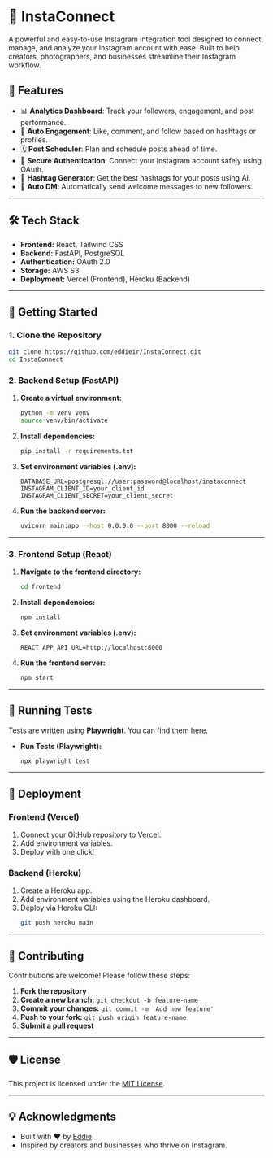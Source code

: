 # 📸 InstaConnect

A powerful and easy-to-use Instagram integration tool designed to connect, manage, and analyze your Instagram account with ease. Built to help creators, photographers, and businesses streamline their Instagram workflow.

## 🚀 Features
- 📊 **Analytics Dashboard**: Track your followers, engagement, and post performance.  
- 🤝 **Auto Engagement**: Like, comment, and follow based on hashtags or profiles.  
- 🗓️ **Post Scheduler**: Plan and schedule posts ahead of time.  
- 🔑 **Secure Authentication**: Connect your Instagram account safely using OAuth.  
- 📝 **Hashtag Generator**: Get the best hashtags for your posts using AI.  
- 💬 **Auto DM**: Automatically send welcome messages to new followers.  

---

## 🛠️ Tech Stack
- **Frontend:** React, Tailwind CSS  
- **Backend:** FastAPI, PostgreSQL  
- **Authentication:** OAuth 2.0  
- **Storage:** AWS S3  
- **Deployment:** Vercel (Frontend), Heroku (Backend)  

---

## 🚀 Getting Started
### 1. Clone the Repository
```bash
git clone https://github.com/eddieir/InstaConnect.git
cd InstaConnect
```
### 2. Backend Setup (FastAPI)
1. **Create a virtual environment:**
   ```bash
   python -m venv venv
   source venv/bin/activate
   ```
2. **Install dependencies:**
   ```bash
   pip install -r requirements.txt
   ```
3. **Set environment variables (.env):**
   ```
   DATABASE_URL=postgresql://user:password@localhost/instaconnect
   INSTAGRAM_CLIENT_ID=your_client_id
   INSTAGRAM_CLIENT_SECRET=your_client_secret
   ```
4. **Run the backend server:**
   ```bash
   uvicorn main:app --host 0.0.0.0 --port 8000 --reload
   ```

---
### 3. Frontend Setup (React)
1. **Navigate to the frontend directory:**
   ```bash
   cd frontend
   ```
2. **Install dependencies:**
   ```bash
   npm install
   ```
3. **Set environment variables (.env):**
   ```
   REACT_APP_API_URL=http://localhost:8000
   ```
4. **Run the frontend server:**
   ```bash
   npm start
   ```

---
## 🧪 Running Tests
Tests are written using **Playwright**. You can find them [here](https://github.com/eddieir/InstaConnect/tree/main/tests).
- **Run Tests (Playwright):**
  ```bash
  npx playwright test
  ```

---
## 🚀 Deployment
### Frontend (Vercel)
1. Connect your GitHub repository to Vercel.  
2. Add environment variables.  
3. Deploy with one click!

### Backend (Heroku)
1. Create a Heroku app.  
2. Add environment variables using the Heroku dashboard.  
3. Deploy via Heroku CLI:
   ```bash
   git push heroku main
   ```

---
## 🤝 Contributing
Contributions are welcome! Please follow these steps:
1. **Fork the repository**  
2. **Create a new branch:** `git checkout -b feature-name`  
3. **Commit your changes:** `git commit -m 'Add new feature'`  
4. **Push to your fork:** `git push origin feature-name`  
5. **Submit a pull request**  

---
## 🛡️ License
This project is licensed under the [MIT License](LICENSE).

---
## 💡 Acknowledgments
- Built with ❤️ by [Eddie](https://github.com/eddieir)  
- Inspired by creators and businesses who thrive on Instagram.

